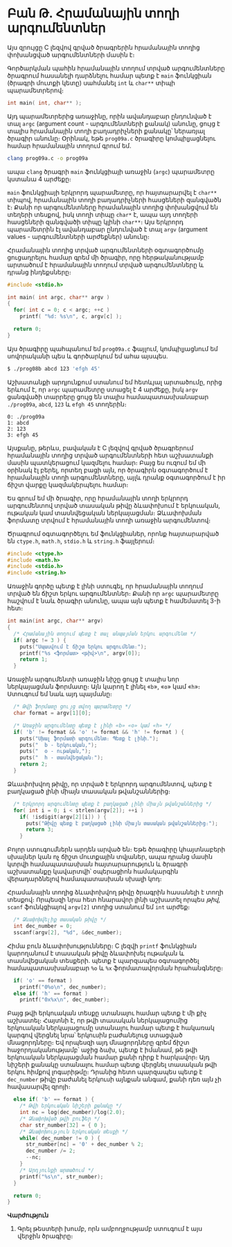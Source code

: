 # Բան Թ․ Հրամանային տողի արգումենտներ

Այս զրույցը C լեզվով գրված ծրագրերին հրամանային տողից փոխանցված արգումենտների մասին է։

Գործարկման պահին հրամանային տողում տրված արգումենտները ծրագրում հասանելի դարձնելու համար պետք է `main` ֆունկցիան (ծրագրի մուտքի կետը) սահմանել `int` և `char**` տիպի պարամետրերով։

```c
int main( int, char** );
```

Այդ պարամետրերից առաջինը, որին ավանդաբար ընդունված է տալ `argc` (argument count - արգումենտների քանակ) անունը, ցույց է տալիս հրամանային տողի բաղադրիչների քանակը՝ ներառյալ ծրագիր անունը։ Օրինակ, եթե `prog09a.c` ծրագիրը կոմպիլյացնելու համար հրամանային տողում գրում եմ.

```bash
clang prog09a.c -o prog09a
```

ապա `clang` ծրագրի `main` ֆունկցիայի առաջին (`argc`) պարամետրը կստանա 4 արժեքը։

`main` ֆունկցիայի երկրորդ պարամետրը, որ հայտարարվել է `char**` տիպով, հրամանային տողի բաղադրիչների հասցեների զանգվածն է։ Քանի որ արգումենտները հրամանային տողից փոխանցվում են տեղերի տեսքով, իսկ տողի տիպը `char*` է, ապա այդ տողերի հասցեների զանգվածի տիպը կլինի `char**`։ Այս երկրորդ պարամետրին էլ ավանդաբար ընդունված է տալ `argv` (argument values - արգումենտների արժեքներ) անունը։

Հրամանային տողից տրված արգումենտների օգտագործումը ցուցադրելու համար գրեմ մի ծրագիր, որը հերթականությամբ արտածում է հրամանային տողում տրված արգումենտները և դրանց ինդեքսները։

```c
#include <stdio.h>

int main( int argc, char** argv )
{
  for( int c = 0; c < argc; ++c )
    printf( "%d: %s\n", c, argv[c] );

  return 0;
}
```

Այս ծրագիրը պահպանում եմ `prog09a.c` ֆայլում, կոմպիլյացնում եմ սովորականի պես և գործարկում եմ ահա այսպես․

```bash
$ ./prog08b abcd 123 'efgh 45'
```

Աշխատանքի արդյունքում ստանում եմ հետևյալ արտածումը, որից երևում է, որ `argc` պարամետրը ստացել է 4 արժեքը, իսկ `argv` ցանգվածի տարրերը ցույց են տալիս համապատասխանաբար `./prog09a`, `abcd`, `123` և `efgh 45` տողերին։

```
0: ./prog09a
1: abcd
2: 123
3: efgh 45
```

Այսքանը, թերևս, բավական է C լեզվով գրված ծրագրերում հրամանային տողից տրված արգումենտների հետ աշխատանքի մասին պատկերացում կազմելու համար։ Բայց ես ուզում եմ մի օրինակ էլ բերել, որտեղ բացի այն, որ ծրագիրն օգտագործում է հրամանային տողի արգումենտները, այլև դրանք օգտագործում է իր ճիշտ վարքը կազմակերպելու համար։

Ես գրում եմ մի ծրագիր, որը հրամանային տողի երկրորդ արգումենտով տրված տասական թիվը ձևափոխում է երկուական, ութական կամ տասնվեցական ներկայացման։ Ձևափոխման ֆորմատը տրվում է հրամանային տողի առաջին արգումենտով։

Ծրագրում օգտագործելու եմ ֆունկցիաներ, որոնք հայտարարված են `ctype.h`, `math.h`, `stdio.h` և `string.h` ֆայլերում։

```c
#include <ctype.h>
#include <math.h>
#include <stdio.h>
#include <string.h>
```

Առաջին գործը պետք է լինի ստուգել, որ հրամանային տողում տրված են ճիշտ երկու արգումենտներ։ Քանի որ `argc` պարամետրը հաշվում է նաև ծրագիր անունը, ապա այն պետք է համեմատել 3-ի հետ։

```c
int main(int argc, char** argv)
{
  /* Հրամանային տողում պետք է տալ անպայման երկու արգումենտ */
  if( argc != 3 ) {
    puts("Սպասվում է ճիշտ երկու արգումենտ։");
    printf("%s <ֆորմատ> <թիվ>\n", argv[0]);
    return 1;
  }
```
Առաջին արգումենտի առաջին նիշը ցույց է տալիս նոր ներկայացման ֆորմատը։ Այն կարող է լինել «`b`», «`o`» կամ «`h`»։ Ստուգում եմ նաև այդ պայմանը։

```c
  /* Թվի ֆորմատը ցույց տվող պարամետրը */
  char format = argv[1][0];

  /* Առաջին արգումենտը պետք է լինի «b» «o» կամ «h» */
  if( 'b' != format && 'o' != format && 'h' != format ) {
    puts("Սխալ ֆորմատի արգումենտ։ Պետք է լինի․");
    puts("  b - երկուական,");
    puts("  օ - ութական,");
    puts("  հ - տասնվեցական։");
    return 2;
  }
```

Ձևափոխվող թիվը, որ տրված է երկրորդ արգումենտով, պետք է բաղկացած լինի միայն տասական թվանշաններից։ 

```c
  /* Երկրորդ արգումենտը պետք է բաղկացած լինի միայն թվանշաններից */
  for( int i = 0; i < strlen(argv[2]); ++i )
    if( !isdigit(argv[2][i]) ) {
      puts("Թիվը պետք է բաղկացած լինի միայն տասական թվանշաններից։");
      return 3;
    }
```

Բոլոր ստուգումներն արդեն արված են։ Եթե ծրագիրը կհայտնաբերի սխալներ կան ոչ ճիշտ մուտքային տվյաներ, ապա դրանց մասին կտրվի համապատասխան հայտարարություն և ծրագրի աշխատանքը կավարտվի՝ օպերացիոն համակարգին վերադարձնելով համապատասխան սխալի կոդ։

Հրամանային տողից ձևափոխվող թիվը ծրագրին հասանելի է տողի տեսքով։ Որպեսզի նրա հետ հնարավոր լինի աշխատել որպես _թիվ_, `scanf` ֆունկցիայով `argv[2]` տողից ստանում եմ `int` արժեք։

```c
  /* Ձևափոխվելիք տասական թիվը */
  int dec_number = 0;
  sscanf(argv[2], "%d", &dec_number);
```

Հիմա բուն ձևափոխությունները։ C լեզվի `printf` ֆունկցիան կարողանում է տասական թիվը ձևափոխել ութական և տասնվեցական տեսքերի․ պետք է պարզապես օգտագործել համապատասխանաբար `%o` և `%x` ֆորմատավորման հրահանգները։

```c
  if( 'o' == format )
    printf("0%o\n", dec_number);
  else if( 'h' == format )
    printf("0x%x\n", dec_number);
```

Բայց թվի երկուական տեսքը ստանալու համար պետք է մի քիչ աշխատել։ Հայտնի է, որ թվի տասական ներկայացումից երկուական ներկայացումը ստանալու համար պետք է հակառակ կարգով վերցնել նրա՝ երկուսին բաժանելուց ստացված մնացորդները։ Եվ որպեսզի այդ մնացորդները գրեմ ճիշտ հաջորդականությամբ՝ աջից ձախ, պետք է իմանամ, թե թվի երկուական ներկայացման համար քանի դիրք է հարկավոր։ Այդ նիշերի քանակը ստանալու համար պետք վերցնել տասական թվի երկու հիմքով լոգարիթմը։ Դրանից հետո պարզապես պետք է `dec_number` թիվը բաժանել երկուսի այնքան անգամ, քանի դեռ այն չի հավասարվել զրոյի։

```c
  else if( 'b' == format ) {
    /* Թվի երկուական նիշերի քանակը */
    int nc = log(dec_number)/log(2.0);
    /* Ձևափոխված թվի բուֆեր */
    char str_number[32] = { 0 };
    /* Ձևափոխություն երկուական տեսքի */
    while( dec_number != 0 ) {
      str_number[nc] = '0' + dec_number % 2;
      dec_number /= 2;
      --nc;
    }
    /* Արդյունքի արտածում */
    printf("%s\n", str_number);
  }

  return 0;
}
```

**Վարժություն**

1. Գրել թեստերի խումբ, որն ամբողջությամբ ստուգում է այս վերջին ծրագիրը։


